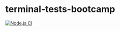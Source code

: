 # terminal-tests-bootcamp
[![Node.js CI](https://github.com/Sabelo98/terminal-tests-bootcamp/actions/workflows/node.js.yml/badge.svg)](https://github.com/Sabelo98/terminal-tests-bootcamp/actions/workflows/node.js.yml)
